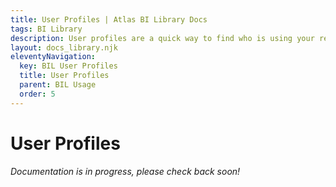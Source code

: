 ```yaml
---
title: User Profiles | Atlas BI Library Docs
tags: BI Library
description: User profiles are a quick way to find who is using your reporting content, provides tools for sharing content, and more!
layout: docs_library.njk
eleventyNavigation:
  key: BIL User Profiles
  title: User Profiles
  parent: BIL Usage
  order: 5
---
```


# User Profiles

*Documentation is in progress, please check back soon!*
